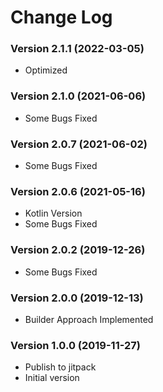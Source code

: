 # Change Log

### Version 2.1.1 (2022-03-05)
- Optimized

### Version 2.1.0 (2021-06-06)
- Some Bugs Fixed

### Version 2.0.7 (2021-06-02)
- Some Bugs Fixed

### Version 2.0.6 (2021-05-16)
- Kotlin Version
- Some Bugs Fixed

### Version 2.0.2 (2019-12-26)
- Some Bugs Fixed

### Version 2.0.0 (2019-12-13)
- Builder Approach Implemented

### Version 1.0.0 (2019-11-27)
- Publish to jitpack
- Initial version
